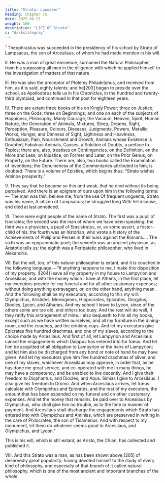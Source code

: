 ```yaml
---
title: "Strato: Lawmaker"
heading: Chapter 75
date: 2025-08-21
weight: 160
description: "LIFE OF Strato"
c: "darkslategray"
---
```



<sup>1</sup> Theophrastus was succeeded in the presidency of his school by Strato of Lampsacus, the son of Arcesilaus, of whom he had made mention in his will.


II. He was a man of great eminence, surnamed the Natural Philosopher, from his surpassing all men in the diligence with which he applied himself to the investigation of matters of that nature.

III. He was also the preceptor of Ptolemy Philadelphus, and received from him, as it is said, eighty talents; and he[203] began to preside over the school, as Apollodorus tells us in his Chronicles, in the hundred and twenty-third olympiad, and continued in that post for eighteen years.

IV. There are extant three books of his on Kingly Power; three on Justice; three on the Gods; three on Beginnings; and one on each of the subjects of Happiness, Philosophy, Manly Courage, the Vacuum, Heaven, Spirit, Human Nature, the Generation of Animals, Mixtures, Sleep, Dreams, Sight, Perception, Pleasure, Colours, Diseases, Judgments, Powers, Metallic Works, Hunger, and Dimness of Sight, Lightness and Heaviness, Enthusiasm, Pain, Nourishment and Growth, Animals whose Existence is Doubted, Fabulous Animals, Causes, a Solution of Doubts, a preface to Topics; there are, also, treatises on Contingencies, on the Definition, on the More and Less, on Injustice, on Former and Later, on the Prior Genus, on Property, on the Future. There are, also, two books called the Examination of Inventions; the Genuineness of the Commentaries attributed to him, is doubted. There is a volume of Epistles, which begins thus: “Strato wishes Arsinoe prosperity.”

V. They say that he became so thin and weak, that he died without its being perceived. And there is an epigram of ours upon him in the following terms:—
The man was thin, believe me, from the use
Of frequent unguents; Strato was his name,
A citizen of Lampsacus; he struggled long
With fell disease, and died at last unnoticed.

VI. There were eight people of the name of Strato. The first was a pupil of Isocrates; the second was the man of whom we have been speaking; the third was a physician, a pupil of Erasistratus, or, as some assert, a foster-child of his; the fourth was an historian, who wrote a history of the Achievements of Philip and Perses in their wars against the Romans.… The sixth was an epigrammatic poet; the seventh was an ancient physician, as Aristotle tells us; the eighth was a Peripatetic philosopher, who lived in Alexandria.

VII. But the will, too, of this natural philosopher is extant, and it is couched in the following language:—“If anything happens to me, I make this disposition of my property. I[204] leave all my property in my house to Lampyrion and Arcesilaus; and with the money which I have at Athens, in the first place, let my executors provide for my funeral and for all other customary expenses; without doing anything extravagant, or, on the other hand, anything mean. And the following shall be my executors, according to this my will: Olympichus, Aristides, Mnesigenes, Hippocrates, Epicrates, Gorgylus, Diocles, Lycon, and Athanes. And my school I leave to Lycon, since of the others some are too old, and others too busy. And the rest will do well, if they ratify this arrangement of mine. I also bequeath to him all my books, except such as we have written ourselves; and all my furniture in the dining-room, and the couches, and the drinking cups. And let my executors give Epicrates five hundred drachmas, and one of my slaves, according to the choice made by Arcesilaus. And first of all, let Lampyrion and Arcesilaus cancel the engagements which Daippus has entered into for Iræus. And let him be acquitted of all obligation to Lampyrion or the heirs of Lampyrion; and let him also be discharged from any bond or note of hand he may have given. And let my executors give him five hundred drachmas of silver, and one of my slaves, whichever Arcesilaus may approve, in order that, as he has done me great service, and co-operated with me in many things, he may have a competency, and be enabled to live decently. And I give their freedom to Diophantus, and Diocles, and Abus. Simias I give to Arcesilaus. I also give his freedom to Dromo. And when Arcesilaus arrives, let Iræus calculate with Olympichus and Epicrates, and the rest of my executors, the amount that has been expended on my funeral and on other customary expenses. And let the money that remains, be paid over to Arcesilaus by Olympichus, who shall give him no trouble, as to the time or manner of payment. And Arcesilaus shall discharge the engagements which Strato has entered into with Olympichus and Aminias, which are preserved in writing in the care of Philocrates, the son of Tisamenus. And with respect to my monument, let them do whatever seems good to Arcesilaus, and Olympichus, and Lycon.”

This is his will, which is still extant, as Aristo, the Chian, has collected and published it.

VIII. And this Strato was a man, as has been shown above,[205] of deservedly great popularity; having devoted himself to the study of every kind of philosophy, and especially of that branch of it called natural philosophy, which is one of the most ancient and important branches of the whole.

